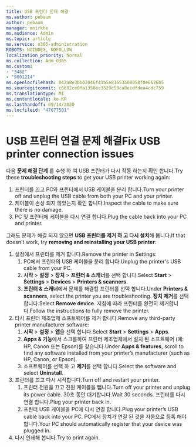 ```yaml
---
title: USB 프린터 문제 해결
ms.author: pebaum
author: pebaum
manager: mnirkhe
ms.audience: Admin
ms.topic: article
ms.service: o365-administration
ROBOTS: NOINDEX, NOFOLLOW
localization_priority: Normal
ms.collection: Adm_O365
ms.custom:
- "3482"
- "9001214"
ms.openlocfilehash: 042a8e3bb02046f41a5e81653b08058f0e6626b5
ms.sourcegitcommit: c6692ce0fa1358ec3529e59ca0ecdfdea4cdc759
ms.translationtype: MT
ms.contentlocale: ko-KR
ms.lasthandoff: 09/14/2020
ms.locfileid: "47677501"
---
```

# <a name="fix-usb-printer-connection-issues"></a><span data-ttu-id="c7dc8-102">USB 프린터 연결 문제 해결</span><span class="sxs-lookup"><span data-stu-id="c7dc8-102">Fix USB printer connection issues</span></span>

<span data-ttu-id="c7dc8-103">다음 **문제 해결 단계** 를 수행 하 여 USB 프린터가 다시 작동 하는지 확인 합니다.</span><span class="sxs-lookup"><span data-stu-id="c7dc8-103">Try these **troubleshooting steps** to get your USB printer working again:</span></span>

1. <span data-ttu-id="c7dc8-104">프린터를 끄고 PC와 프린터에서 USB 케이블을 분리 합니다.</span><span class="sxs-lookup"><span data-stu-id="c7dc8-104">Turn your printer off and unplug the USB cable from both your PC and your printer.</span></span>
2. <span data-ttu-id="c7dc8-105">케이블이 손상 되지 않았는지 확인 합니다.</span><span class="sxs-lookup"><span data-stu-id="c7dc8-105">Inspect the cable to make sure there is no damage.</span></span>
3. <span data-ttu-id="c7dc8-106">PC 및 프린터에 케이블을 다시 연결 합니다.</span><span class="sxs-lookup"><span data-stu-id="c7dc8-106">Plug the cable back into your PC and printer.</span></span>

<span data-ttu-id="c7dc8-107">그래도 문제가 해결 되지 않으면 **USB 프린터를 제거 하 고 다시 설치**해 봅니다.</span><span class="sxs-lookup"><span data-stu-id="c7dc8-107">If that doesn't work, try **removing and reinstalling your USB printer**:</span></span>

1. <span data-ttu-id="c7dc8-108">설정에서 프린터를 제거 합니다.</span><span class="sxs-lookup"><span data-stu-id="c7dc8-108">Remove the printer in Settings:</span></span>
    1. <span data-ttu-id="c7dc8-109">PC에서 프린터의 USB 케이블을 분리 합니다.</span><span class="sxs-lookup"><span data-stu-id="c7dc8-109">Unplug the printer's USB cable from your PC.</span></span>
    2. <span data-ttu-id="c7dc8-110">**시작**  >  **설정**  >  **장치**  >  **프린터 & 스캐너**를 선택 합니다.</span><span class="sxs-lookup"><span data-stu-id="c7dc8-110">Select **Start** > **Settings** > **Devices** > **Printers & scanners**.</span></span>
    3. <span data-ttu-id="c7dc8-111">**프린터 & 스캐너**에서 문제를 해결할 프린터를 선택 합니다.</span><span class="sxs-lookup"><span data-stu-id="c7dc8-111">Under **Printers & scanners**, select the printer you are troubleshooting.</span></span> <span data-ttu-id="c7dc8-112">**장치 제거**를 선택 합니다.</span><span class="sxs-lookup"><span data-stu-id="c7dc8-112">Select **Remove device**.</span></span> <span data-ttu-id="c7dc8-113">지침에 따라 프린터를 완전히 제거합니다.</span><span class="sxs-lookup"><span data-stu-id="c7dc8-113">Follow the instructions to fully remove the printer.</span></span>
2. <span data-ttu-id="c7dc8-114">타사 프린터 제조업체 소프트웨어를 제거 합니다.</span><span class="sxs-lookup"><span data-stu-id="c7dc8-114">Remove any third-party printer manufacturer software:</span></span>
    1. <span data-ttu-id="c7dc8-115">**시작**  >  **설정**  >  **앱**을 선택 합니다.</span><span class="sxs-lookup"><span data-stu-id="c7dc8-115">Select **Start** > **Settings** > **Apps**.</span></span>
    2. <span data-ttu-id="c7dc8-116">**Apps & 기능**에서 스크롤하여 프린터 제조업체에서 설치 된 소프트웨어 (예: HP, Canon 또는 Epson)를 찾습니다.</span><span class="sxs-lookup"><span data-stu-id="c7dc8-116">Under **Apps & features**, scroll to find any software installed from your printer’s manufacturer (such as HP, Canon, or Epson).</span></span>
    3. <span data-ttu-id="c7dc8-117">소프트웨어를 선택 하 고 **제거**를 선택 합니다.</span><span class="sxs-lookup"><span data-stu-id="c7dc8-117">Select the software and select **Uninstall**.</span></span>
3. <span data-ttu-id="c7dc8-118">프린터를 끄고 다시 시작합니다.</span><span class="sxs-lookup"><span data-stu-id="c7dc8-118">Turn off and restart your printer.</span></span><br>
    1. <span data-ttu-id="c7dc8-119">프린터 전원을 끄고 전원 케이블을 뺍니다.</span><span class="sxs-lookup"><span data-stu-id="c7dc8-119">Turn off your printer and unplug its power cable.</span></span> <span data-ttu-id="c7dc8-120">30초 동안 대기합니다.</span><span class="sxs-lookup"><span data-stu-id="c7dc8-120">Wait 30 seconds.</span></span> <span data-ttu-id="c7dc8-121">프린터를 다시 연결 합니다.</span><span class="sxs-lookup"><span data-stu-id="c7dc8-121">Plug your printer back in.</span></span>
    2. <span data-ttu-id="c7dc8-122">프린터 USB 케이블을 PC에 다시 연결 합니다.</span><span class="sxs-lookup"><span data-stu-id="c7dc8-122">Plug your printer’s USB cable back into your PC.</span></span> <span data-ttu-id="c7dc8-123">PC에서 장치가 연결 된 것을 자동으로 등록 해야 합니다.</span><span class="sxs-lookup"><span data-stu-id="c7dc8-123">Your PC should automatically register that your device was plugged in.</span></span>
4. <span data-ttu-id="c7dc8-124">다시 인쇄해 봅니다.</span><span class="sxs-lookup"><span data-stu-id="c7dc8-124">Try to print again.</span></span>
